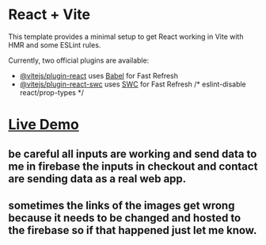 # React + Vite

This template provides a minimal setup to get React working in Vite with HMR and some ESLint rules.

Currently, two official plugins are available:

- [@vitejs/plugin-react](https://github.com/vitejs/vite-plugin-react/blob/main/packages/plugin-react/README.md) uses [Babel](https://babeljs.io/) for Fast Refresh
- [@vitejs/plugin-react-swc](https://github.com/vitejs/vite-plugin-react-swc) uses [SWC](https://swc.rs/) for Fast Refresh
/* eslint-disable react/prop-types */

# [Live Demo](https://react-ecommerce-app-xd3q-git-main-hassan-ghorabs-projects.vercel.app/) 
## be careful all inputs are working and send data to me in firebase the inputs in checkout and contact are sending data as a real web app.
## sometimes the links of the images get wrong because it needs to be changed and hosted to the firebase so if that happened just let me know.
